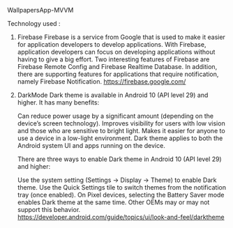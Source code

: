 WallpapersApp-MVVM

Technology used :


1. Firebase
    Firebase is a service from Google that is used to make it easier for application developers to develop applications. With Firebase, 
    application developers can focus on developing applications without having to give a big effort. Two interesting features of Firebase are Firebase Remote Config and Firebase Realtime Database. In addition, there are supporting features for 
    applications that require notification, namely Firebase Notification.
    https://firebase.google.com/
     
2. DarkMode
    Dark theme is available in Android 10 (API level 29) and higher. It has many benefits:

    Can reduce power usage by a significant amount (depending on the device’s screen technology).
    Improves visibility for users with low vision and those who are sensitive to bright light.
    Makes it easier for anyone to use a device in a low-light environment.
    Dark theme applies to both the Android system UI and apps running on the device.

    There are three ways to enable Dark theme in Android 10 (API level 29) and higher:

    Use the system setting (Settings -> Display -> Theme) to enable Dark theme.
    Use the Quick Settings tile to switch themes from the notification tray (once enabled).
    On Pixel devices, selecting the Battery Saver mode enables Dark theme at the same time. Other OEMs may or may not support this behavior.
    https://developer.android.com/guide/topics/ui/look-and-feel/darktheme
    
